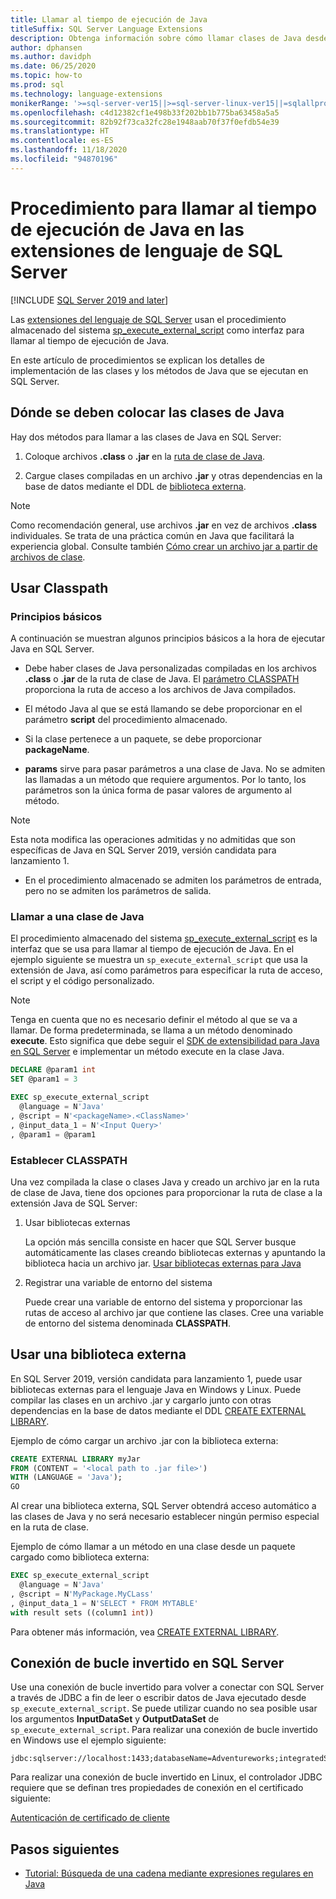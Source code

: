 ```yaml
---
title: Llamar al tiempo de ejecución de Java
titleSuffix: SQL Server Language Extensions
description: Obtenga información sobre cómo llamar clases de Java desde procedimientos almacenados de SQL Server mediante las extensiones de lenguaje de SQL Server.
author: dphansen
ms.author: davidph
ms.date: 06/25/2020
ms.topic: how-to
ms.prod: sql
ms.technology: language-extensions
monikerRange: '>=sql-server-ver15||>=sql-server-linux-ver15||=sqlallproducts-allversions'
ms.openlocfilehash: c4d12382cf1e498b33f202bb1b775ba63458a5a5
ms.sourcegitcommit: 82b92f73ca32fc28e1948aab70f37f0efdb54e39
ms.translationtype: HT
ms.contentlocale: es-ES
ms.lasthandoff: 11/18/2020
ms.locfileid: "94870196"
---
```

# <a name="how-to-call-the-java-runtime-in-sql-server-language-extensions"></a>Procedimiento para llamar al tiempo de ejecución de Java en las extensiones de lenguaje de SQL Server
[!INCLUDE [SQL Server 2019 and later](../../includes/applies-to-version/sqlserver2019.md)]

Las [extensiones del lenguaje de SQL Server](../language-extensions-overview.md) usan el procedimiento almacenado del sistema [sp_execute_external_script](../../relational-databases/system-stored-procedures/sp-execute-external-script-transact-sql.md) como interfaz para llamar al tiempo de ejecución de Java. 

En este artículo de procedimientos se explican los detalles de implementación de las clases y los métodos de Java que se ejecutan en SQL Server.

## <a name="where-to-place-java-classes"></a>Dónde se deben colocar las clases de Java

Hay dos métodos para llamar a las clases de Java en SQL Server:

1. Coloque archivos **.class** o **.jar** en la [ruta de clase de Java](#classpath). 

2. Cargue clases compiladas en un archivo **.jar** y otras dependencias en la base de datos mediante el DDL de [biblioteca externa](#external-library). 

> [!NOTE]
> Como recomendación general, use archivos **.jar** en vez de archivos **.class** individuales. Se trata de una práctica común en Java que facilitará la experiencia global. Consulte también [Cómo crear un archivo jar a partir de archivos de clase](create-a-java-jar-file-from-class-files.md).

<a name="classpath"></a>

## <a name="use-classpath"></a>Usar Classpath

### <a name="basic-principles"></a>Principios básicos

A continuación se muestran algunos principios básicos a la hora de ejecutar Java en SQL Server.

* Debe haber clases de Java personalizadas compiladas en los archivos **.class** o **.jar** de la ruta de clase de Java. El [parámetro CLASSPATH](#set-classpath) proporciona la ruta de acceso a los archivos de Java compilados. 

* El método Java al que se está llamando se debe proporcionar en el parámetro **script** del procedimiento almacenado.

* Si la clase pertenece a un paquete, se debe proporcionar **packageName**.

* **params** sirve para pasar parámetros a una clase de Java. No se admiten las llamadas a un método que requiere argumentos. Por lo tanto, los parámetros son la única forma de pasar valores de argumento al método. 

> [!NOTE]
> Esta nota modifica las operaciones admitidas y no admitidas que son específicas de Java en SQL Server 2019, versión candidata para lanzamiento 1.
> * En el procedimiento almacenado se admiten los parámetros de entrada, pero no se admiten los parámetros de salida.

### <a name="call-java-class"></a>Llamar a una clase de Java

El procedimiento almacenado del sistema [sp_execute_external_script](../../relational-databases/system-stored-procedures/sp-execute-external-script-transact-sql.md) es la interfaz que se usa para llamar al tiempo de ejecución de Java. En el ejemplo siguiente se muestra un `sp_execute_external_script` que usa la extensión de Java, así como parámetros para especificar la ruta de acceso, el script y el código personalizado.

> [!NOTE]
> Tenga en cuenta que no es necesario definir el método al que se va a llamar. De forma predeterminada, se llama a un método denominado **execute**. Esto significa que debe seguir el [SDK de extensibilidad para Java en SQL Server](extensibility-sdk-java-sql-server.md) e implementar un método execute en la clase Java.

```sql
DECLARE @param1 int
SET @param1 = 3

EXEC sp_execute_external_script
  @language = N'Java'
, @script = N'<packageName>.<ClassName>'
, @input_data_1 = N'<Input Query>'
, @param1 = @param1
```

<a name="set-classpath"></a>

### <a name="set-classpath"></a>Establecer CLASSPATH

Una vez compilada la clase o clases Java y creado un archivo jar en la ruta de clase de Java, tiene dos opciones para proporcionar la ruta de clase a la extensión Java de SQL Server:

1. Usar bibliotecas externas

    La opción más sencilla consiste en hacer que SQL Server busque automáticamente las clases creando bibliotecas externas y apuntando la biblioteca hacia un archivo jar. [Usar bibliotecas externas para Java](#external-library)

2. Registrar una variable de entorno del sistema

    Puede crear una variable de entorno del sistema y proporcionar las rutas de acceso al archivo jar que contiene las clases. Cree una variable de entorno del sistema denominada **CLASSPATH**.

<a name="external-library"></a>

## <a name="use-external-library"></a>Usar una biblioteca externa

En SQL Server 2019, versión candidata para lanzamiento 1, puede usar bibliotecas externas para el lenguaje Java en Windows y Linux. Puede compilar las clases en un archivo .jar y cargarlo junto con otras dependencias en la base de datos mediante el DDL [CREATE EXTERNAL LIBRARY](../../t-sql/statements/create-external-library-transact-sql.md).

Ejemplo de cómo cargar un archivo .jar con la biblioteca externa:

```sql 
CREATE EXTERNAL LIBRARY myJar
FROM (CONTENT = '<local path to .jar file>') 
WITH (LANGUAGE = 'Java'); 
GO
```

Al crear una biblioteca externa, SQL Server obtendrá acceso automático a las clases de Java y no será necesario establecer ningún permiso especial en la ruta de clase.

Ejemplo de cómo llamar a un método en una clase desde un paquete cargado como biblioteca externa:

```sql
EXEC sp_execute_external_script
  @language = N'Java'
, @script = N'MyPackage.MyCLass'
, @input_data_1 = N'SELECT * FROM MYTABLE'
with result sets ((column1 int))
```

Para obtener más información, vea [CREATE EXTERNAL LIBRARY](../../t-sql/statements/create-external-library-transact-sql.md).

## <a name="loopback-connection-to-sql-server"></a>Conexión de bucle invertido en SQL Server

Use una conexión de bucle invertido para volver a conectar con SQL Server a través de JDBC a fin de leer o escribir datos de Java ejecutado desde `sp_execute_external_script`. Se puede utilizar cuando no sea posible usar los argumentos **InputDataSet** y **OutputDataSet** de `sp_execute_external_script`.
Para realizar una conexión de bucle invertido en Windows use el ejemplo siguiente:

```
jdbc:sqlserver://localhost:1433;databaseName=Adventureworks;integratedSecurity=true;
``` 

Para realizar una conexión de bucle invertido en Linux, el controlador JDBC requiere que se definan tres propiedades de conexión en el certificado siguiente:

[Autenticación de certificado de cliente](https://github.com/microsoft/mssql-jdbc/wiki/Client-Certificate-Authentication-for-Loopback-Scenarios)


## <a name="next-steps"></a>Pasos siguientes

+ [Tutorial: Búsqueda de una cadena mediante expresiones regulares en Java](../tutorials/search-for-string-using-regular-expressions-in-java.md)